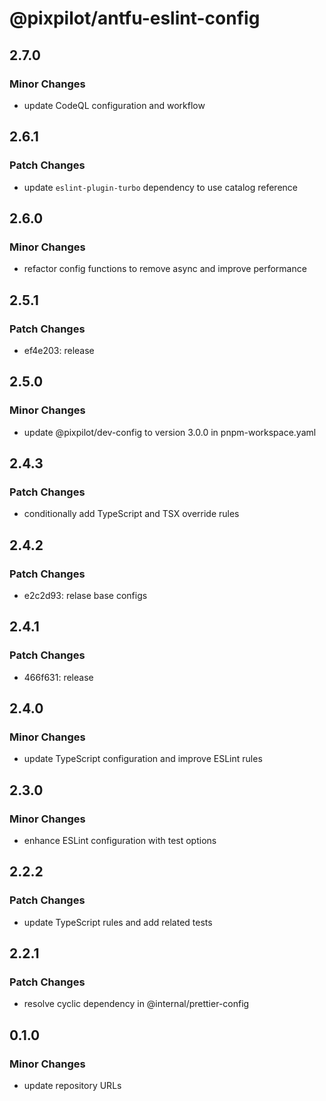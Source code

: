 # @pixpilot/antfu-eslint-config

## 2.7.0

### Minor Changes

- update CodeQL configuration and workflow

## 2.6.1

### Patch Changes

- update `eslint-plugin-turbo` dependency to use catalog reference

## 2.6.0

### Minor Changes

- refactor config functions to remove async and improve performance

## 2.5.1

### Patch Changes

- ef4e203: release

## 2.5.0

### Minor Changes

- update @pixpilot/dev-config to version 3.0.0 in pnpm-workspace.yaml

## 2.4.3

### Patch Changes

- conditionally add TypeScript and TSX override rules

## 2.4.2

### Patch Changes

- e2c2d93: relase base configs

## 2.4.1

### Patch Changes

- 466f631: release

## 2.4.0

### Minor Changes

- update TypeScript configuration and improve ESLint rules

## 2.3.0

### Minor Changes

- enhance ESLint configuration with test options

## 2.2.2

### Patch Changes

- update TypeScript rules and add related tests

## 2.2.1

### Patch Changes

- resolve cyclic dependency in @internal/prettier-config

## 0.1.0

### Minor Changes

- update repository URLs
